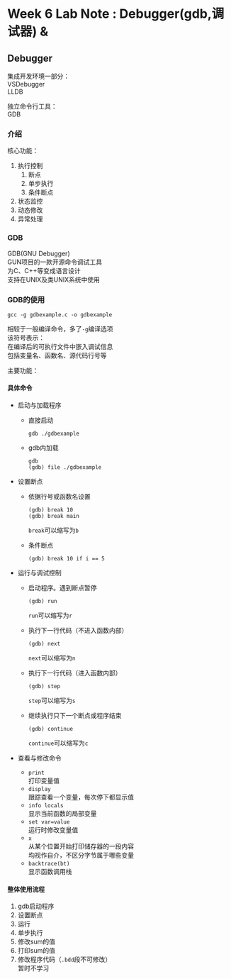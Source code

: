 # Week 6 Lab Note : Debugger(gdb,调试器) & 

## Debugger

集成开发环境一部分：  
VSDebugger  
LLDB  

独立命令行工具：  
GDB  

### 介绍

核心功能：  

1. 执行控制  
    1. 断点  
    2. 单步执行  
    3. 条件断点  
2. 状态监控  
3. 动态修改  
4. 异常处理  

### GDB

GDB(GNU Debugger)  
GUN项目的一款开源命令调试工具  
为C、C++等变成语言设计  
支持在UNIX及类UNIX系统中使用  

### GDB的使用

```shell
gcc -g gdbexample.c -o gdbexample
```

相较于一般编译命令，多了`-g`编译选项  
该符号表示：  
在编译后的可执行文件中嵌入调试信息  
包括变量名、函数名、源代码行号等  

主要功能：  

#### 具体命令

- 启动与加载程序
    - 直接启动

        ```shell
        gdb ./gdbexample
        ```

    - gdb内加载

        ```shell
        gdb
        (gdb) file ./gdbexample
        ```

- 设置断点  
    - 依据行号或函数名设置  

        ```shell
        (gdb) break 10
        (gdb) break main
        ```

        `break`可以缩写为`b`

    - 条件断点  

        ```shell
        (gdb) break 10 if i == 5
        ```

- 运行与调试控制  
    - 启动程序。遇到断点暂停  

        ```shell
        (gdb) run
        ```

        `run`可以缩写为`r`  

    - 执行下一行代码（不进入函数内部）

        ```shell
        (gdb) next
        ```

        `next`可以缩写为`n`

    - 执行下一行代码（进入函数内部）

        ```shell
        (gdb) step
        ```

        `step`可以缩写为`s`

    - 继续执行只下一个断点或程序结束

        ```shell
        (gdb) continue
        ```

        `continue`可以缩写为`c`

- 查看与修改命令
    - `print`  
        打印变量值
    - `display`  
        跟踪查看一个变量，每次停下都显示值
    - `info locals`  
        显示当前函数的局部变量
    - `set var=value`  
        运行时修改变量值
    - `x`  
        从某个位置开始打印储存器的一段内容  
        均视作自介，不区分字节属于哪些变量  
    - `backtrace(bt)`  
        显示函数调用栈  

#### 整体使用流程

1. gdb启动程序  
2. 设置断点  
3. 运行  
4. 单步执行  
5. 修改sum的值
6. 打印sum的值
7. 修改程序代码（`.bdd`段不可修改）  
    暂时不学习  
